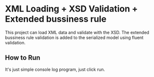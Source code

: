 # XML Loading + XSD Validation + Extended bussiness rule
This project can load XML data and validate with the XSD. The extended bussiness rule validation is added to the serialized model using fluent validation.

## How to Run
It's just simple console log program, just click run. 